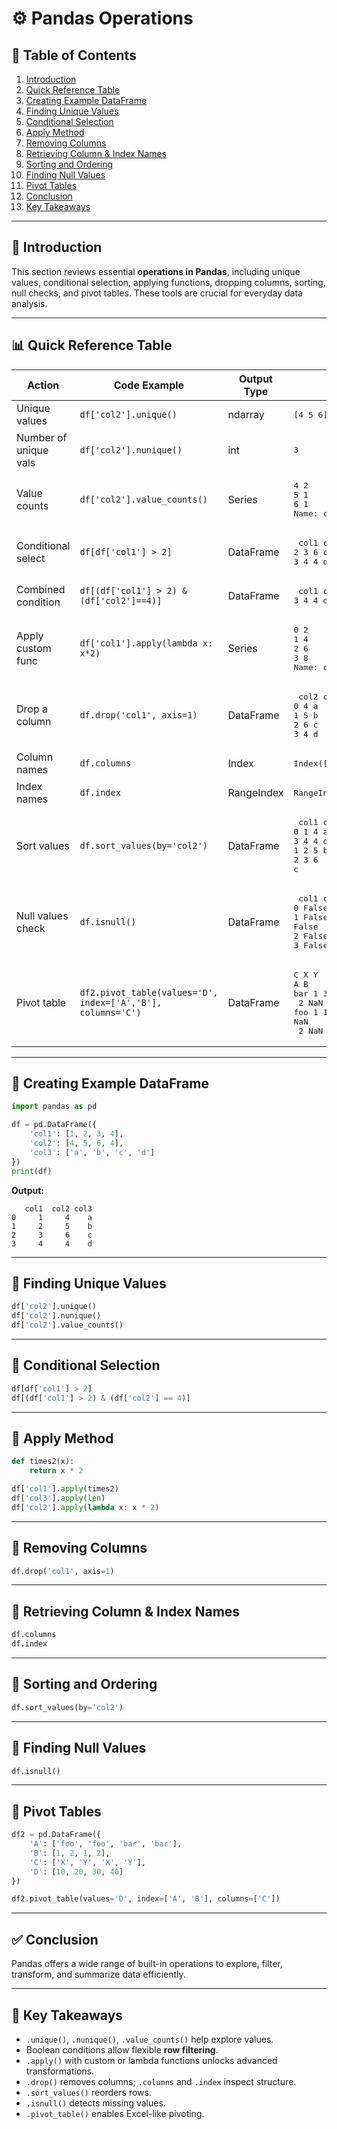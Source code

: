 # ⚙️ Pandas Operations

## 📑 Table of Contents

1. [Introduction](#-introduction)
2. [Quick Reference Table](#-quick-reference-table)
3. [Creating Example DataFrame](#-creating-example-dataframe)
4. [Finding Unique Values](#-finding-unique-values)
5. [Conditional Selection](#-conditional-selection)
6. [Apply Method](#-apply-method)
7. [Removing Columns](#-removing-columns)
8. [Retrieving Column & Index Names](#-retrieving-column--index-names)
9. [Sorting and Ordering](#-sorting-and-ordering)
10. [Finding Null Values](#-finding-null-values)
11. [Pivot Tables](#-pivot-tables)
12. [Conclusion](#-conclusion)
13. [Key Takeaways](#-key-takeaways)

---

## 🔹 Introduction

This section reviews essential **operations in Pandas**, including unique values, conditional selection, applying functions, dropping columns, sorting, null checks, and pivot tables. These tools are crucial for everyday data analysis.

---

## 📊 Quick Reference Table

| Action                | Code Example                                                | Output Type | Example Output                                                                                                                       |
| --------------------- | ----------------------------------------------------------- | ----------- | ------------------------------------------------------------------------------------------------------------------------------------ |
| Unique values         | `df['col2'].unique()`                                       | ndarray     | <pre>\[4 5 6]</pre>                                                                                                                  |
| Number of unique vals | `df['col2'].nunique()`                                      | int         | <pre>3</pre>                                                                                                                         |
| Value counts          | `df['col2'].value_counts()`                                 | Series      | <pre>4    2<br>5    1<br>6    1<br>Name: col2, dtype: int64</pre>                                                                    |
| Conditional select    | `df[df['col1'] > 2]`                                        | DataFrame   | <pre>   col1  col2 col3<br>2     3     6    c<br>3     4     4    d</pre>                                                            |
| Combined condition    | `df[(df['col1'] > 2) & (df['col2']==4)]`                    | DataFrame   | <pre>   col1  col2 col3<br>3     4     4    d</pre>                                                                                  |
| Apply custom func     | `df['col1'].apply(lambda x: x*2)`                           | Series      | <pre>0    2<br>1    4<br>2    6<br>3    8<br>Name: col1, dtype: int64</pre>                                                          |
| Drop a column         | `df.drop('col1', axis=1)`                                   | DataFrame   | <pre>   col2 col3<br>0     4    a<br>1     5    b<br>2     6    c<br>3     4    d</pre>                                              |
| Column names          | `df.columns`                                                | Index       | <pre>Index(\['col1', 'col2', 'col3'], dtype='object')</pre>                                                                          |
| Index names           | `df.index`                                                  | RangeIndex  | <pre>RangeIndex(start=0, stop=4, step=1)</pre>                                                                                       |
| Sort values           | `df.sort_values(by='col2')`                                 | DataFrame   | <pre>   col1  col2 col3<br>0     1     4    a<br>3     4     4    d<br>1     2     5    b<br>2     3     6    c</pre>                |
| Null values check     | `df.isnull()`                                               | DataFrame   | <pre>   col1  col2  col3<br>0  False False False<br>1  False False False<br>2  False False False<br>3  False False False</pre>       |
| Pivot table           | `df2.pivot_table(values='D', index=['A','B'], columns='C')` | DataFrame   | <pre>C        X     Y<br>A   B            <br>bar 1  30.0   NaN<br>    2   NaN  40.0<br>foo 1  10.0   NaN<br>    2   NaN  20.0</pre> |

---

## 🔹 Creating Example DataFrame

```python
import pandas as pd

df = pd.DataFrame({
    'col1': [1, 2, 3, 4],
    'col2': [4, 5, 6, 4],
    'col3': ['a', 'b', 'c', 'd']
})
print(df)
```

**Output:**

```
   col1  col2 col3
0     1     4    a
1     2     5    b
2     3     6    c
3     4     4    d
```

---

## 🔹 Finding Unique Values

```python
df['col2'].unique()
df['col2'].nunique()
df['col2'].value_counts()
```

---

## 🔹 Conditional Selection

```python
df[df['col1'] > 2]
df[(df['col1'] > 2) & (df['col2'] == 4)]
```

---

## 🔹 Apply Method

```python
def times2(x):
    return x * 2

df['col1'].apply(times2)
df['col3'].apply(len)
df['col2'].apply(lambda x: x * 2)
```

---

## 🔹 Removing Columns

```python
df.drop('col1', axis=1)
```

---

## 🔹 Retrieving Column & Index Names

```python
df.columns
df.index
```

---

## 🔹 Sorting and Ordering

```python
df.sort_values(by='col2')
```

---

## 🔹 Finding Null Values

```python
df.isnull()
```

---

## 🔹 Pivot Tables

```python
df2 = pd.DataFrame({
    'A': ['foo', 'foo', 'bar', 'bar'],
    'B': [1, 2, 1, 2],
    'C': ['X', 'Y', 'X', 'Y'],
    'D': [10, 20, 30, 40]
})

df2.pivot_table(values='D', index=['A', 'B'], columns=['C'])
```

---

## ✅ Conclusion

Pandas offers a wide range of built-in operations to explore, filter, transform, and summarize data efficiently.

---

## 📝 Key Takeaways

* `.unique()`, `.nunique()`, `.value_counts()` help explore values.
* Boolean conditions allow flexible **row filtering**.
* `.apply()` with custom or lambda functions unlocks advanced transformations.
* `.drop()` removes columns; `.columns` and `.index` inspect structure.
* `.sort_values()` reorders rows.
* `.isnull()` detects missing values.
* `.pivot_table()` enables Excel-like pivoting.

